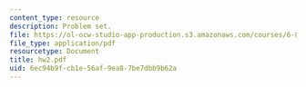 ```yaml
---
content_type: resource
description: Problem set.
file: https://ol-ocw-studio-app-production.s3.amazonaws.com/courses/6-867-machine-learning-fall-2006/6ec94b9fcb1e56af9ea87be7dbb9b62a_hw2.pdf
file_type: application/pdf
resourcetype: Document
title: hw2.pdf
uid: 6ec94b9f-cb1e-56af-9ea8-7be7dbb9b62a
---
```

